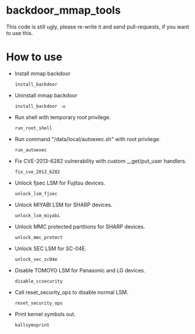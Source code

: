 backdoor_mmap_tools
======================

This code is still ugly, please re-write it and send pull-requests, if you want to use this.


How to use
========

* Install mmap backdoor

  `install_backdoor`

* Uninstall mmap backdoor

	`install_backdoor -u`

* Run shell with temporary root privilege.

	`run_root_shell`

* Run command "/data/local/autoexec.sh" with root privilege.

	`run_autoexec`

* Fix CVE-2013-6282 vulnerability with custom __get/put_user handlers.

	`fix_cve_2013_6282`

* Unlock fjsec LSM for Fujitsu devices.

	`unlock_lsm_fjsec`

* Unlock MIYABI LSM for SHARP devices.

	`unlock_lsm_miyabi`

* Unlock MMC protected partitions for SHARP devices.

	`unlock_mmc_protect`

* Unlock SEC LSM for SC-04E.

	`unlock_sec_sc04e`
	
* Disable TOMOYO LSM for Panasonic and LG devices.

	`disable_ccsecurity`
	
* Call reset_security_ops to disable normal LSM.

	`reset_security_ops`

* Print kernel symbols out.

	`kallsymsprint`

